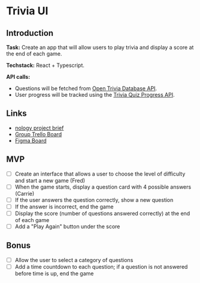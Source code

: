 # Trivia UI

## Introduction

**Task:** Create an app that will allow users to play trivia and display a score at the end of each game.

**Techstack:** React + Typescript.

**API calls:**

- Questions will be fetched from [Open Trivia Database API](https://opentdb.com/).
- User progress will be tracked using the [Trivia Quiz Progress API](https://github.com/nology-tech/aus-post-course-guide/tree/main/projects/trivia-api).

## Links

- [nology project brief](https://github.com/nology-tech/aus-post-course-guide/tree/main/projects/trivia-api "‌")
- [Group Trello Board](https://trello.com/b/14XGoYKh/trivia-full-stack-project-fred-carrie)
- [Figma Board](https://www.figma.com/board/p0I0y8Sr4brnA6b1FiPCDy/trivia?node-id=0-1&t=a3gPBNrj4if6PYC4-1)

## MVP

- [ ] Create an interface that allows a user to choose the level of difficulty and start a new game (Fred)
- [ ] When the game starts, display a question card with 4 possible answers (Carrie)
- [ ] If the user answers the question correctly, show a new question
- [ ] If the answer is incorrect, end the game
- [ ] Display the score (number of questions answered correctly) at the end of each game
- [ ] Add a "Play Again" button under the score

## Bonus

- [ ] Allow the user to select a category of questions
- [ ] Add a time countdown to each question; if a question is not answered before time is up, end the game
